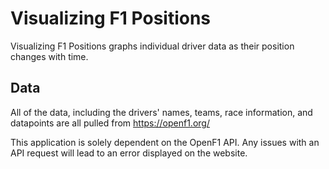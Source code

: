 # Visualizing F1 Positions

Visualizing F1 Positions graphs individual driver data as their position changes with time.

## Data

All of the data, including the drivers' names, teams, race information, and datapoints are all pulled from https://openf1.org/

This application is solely dependent on the OpenF1 API. Any issues with an API request will lead to an error displayed on the website.
